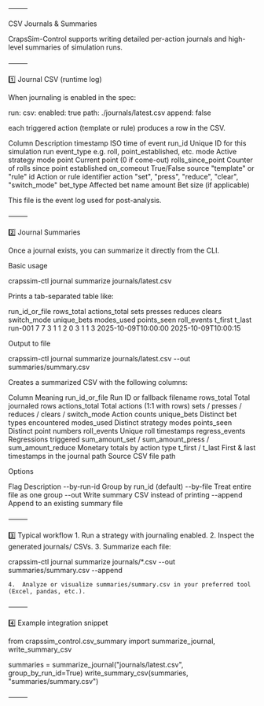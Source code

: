 ⸻

CSV Journals & Summaries

CrapsSim-Control supports writing detailed per-action journals and high-level summaries of simulation runs.

⸻

1️⃣ Journal CSV (runtime log)

When journaling is enabled in the spec:

run:
  csv:
    enabled: true
    path: ./journals/latest.csv
    append: false

each triggered action (template or rule) produces a row in the CSV.

Column	Description
timestamp	ISO time of event
run_id	Unique ID for this simulation run
event_type	e.g. roll, point_established, etc.
mode	Active strategy mode
point	Current point (0 if come-out)
rolls_since_point	Counter of rolls since point established
on_comeout	True/False
source	"template" or "rule"
id	Action or rule identifier
action	"set", "press", "reduce", "clear", "switch_mode"
bet_type	Affected bet name
amount	Bet size (if applicable)

This file is the event log used for post-analysis.

⸻

2️⃣ Journal Summaries

Once a journal exists, you can summarize it directly from the CLI.

Basic usage

crapssim-ctl journal summarize journals/latest.csv

Prints a tab-separated table like:

run_id_or_file	rows_total	actions_total	sets	presses	reduces	clears	switch_mode	unique_bets	modes_used	points_seen	roll_events	t_first	t_last
run-001	        7	        7	            3	    1	    1	    2	    0	            3	        1	        1	        3	        2025-10-09T10:00:00	2025-10-09T10:00:15

Output to file

crapssim-ctl journal summarize journals/latest.csv --out summaries/summary.csv

Creates a summarized CSV with the following columns:

Column	Meaning
run_id_or_file	Run ID or fallback filename
rows_total	Total journaled rows
actions_total	Total actions (1:1 with rows)
sets / presses / reduces / clears / switch_mode	Action counts
unique_bets	Distinct bet types encountered
modes_used	Distinct strategy modes
points_seen	Distinct point numbers
roll_events	Unique roll timestamps
regress_events	Regressions triggered
sum_amount_set / sum_amount_press / sum_amount_reduce	Monetary totals by action type
t_first / t_last	First & last timestamps in the journal
path	Source CSV file path

Options

Flag	Description
--by-run-id	Group by run_id (default)
--by-file	Treat entire file as one group
--out <path>	Write summary CSV instead of printing
--append	Append to an existing summary file


⸻

3️⃣ Typical workflow
	1.	Run a strategy with journaling enabled.
	2.	Inspect the generated journals/ CSVs.
	3.	Summarize each file:

crapssim-ctl journal summarize journals/*.csv --out summaries/summary.csv --append


	4.	Analyze or visualize summaries/summary.csv in your preferred tool (Excel, pandas, etc.).

⸻

4️⃣ Example integration snippet

from crapssim_control.csv_summary import summarize_journal, write_summary_csv

summaries = summarize_journal("journals/latest.csv", group_by_run_id=True)
write_summary_csv(summaries, "summaries/summary.csv")


⸻